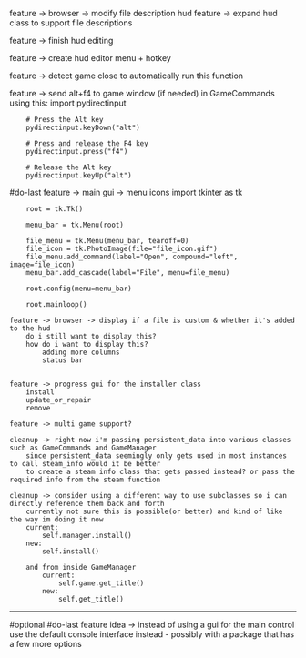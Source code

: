 feature -> browser -> modify file description hud
feature -> expand hud class to support file descriptions

feature -> finish hud editing

feature -> create hud editor menu + hotkey

feature -> detect game close to automatically run this function

feature -> send alt+f4 to game window (if needed) in GameCommands using this:
        import pydirectinput
		
		# Press the Alt key
        pydirectinput.keyDown("alt")

        # Press and release the F4 key
        pydirectinput.press("f4")

        # Release the Alt key
        pydirectinput.keyUp("alt")

#do-last
	feature -> main gui -> menu icons
		import tkinter as tk

		root = tk.Tk()

		menu_bar = tk.Menu(root)

		file_menu = tk.Menu(menu_bar, tearoff=0)
		file_icon = tk.PhotoImage(file="file_icon.gif")
		file_menu.add_command(label="Open", compound="left", image=file_icon)
		menu_bar.add_cascade(label="File", menu=file_menu)

		root.config(menu=menu_bar)

		root.mainloop()

	feature -> browser -> display if a file is custom & whether it's added to the hud
		do i still want to display this?
		how do i want to display this?
			adding more columns
			status bar
			

	feature -> progress gui for the installer class
		install
		update_or_repair
		remove

	feature -> multi game support?

	cleanup -> right now i'm passing persistent_data into various classes such as GameCommands and GameManager
		since persistent_data seemingly only gets used in most instances to call steam_info would it be better
		to create a steam info class that gets passed instead? or pass the required info from the steam function

	cleanup -> consider using a different way to use subclasses so i can directly reference them back and forth
		currently not sure this is possible(or better) and kind of like the way im doing it now
		current:
			self.manager.install()
		new:
			self.install()

		and from inside GameManager
			current:
				self.game.get_title()
			new:
				self.get_title()


------------------------------------------------------

#optional #do-last
	feature idea -> instead of using a gui for the main control use the default console interface instead - possibly with a package that has a few more options